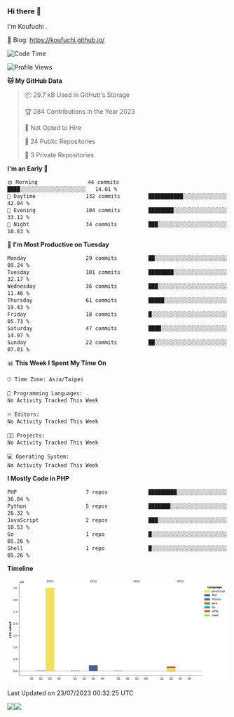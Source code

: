 ### Hi there 👋

I'm Koufuchi .

📔 Blog: <https://koufuchi.github.io/>

<!--START_SECTION:waka-->
![Code Time](http://img.shields.io/badge/Code%20Time-0%20secs-blue)

![Profile Views](http://img.shields.io/badge/Profile%20Views-114-blue)

**🐱 My GitHub Data** 

> 📦 29.7 kB Used in GitHub's Storage 
 > 
> 🏆 284 Contributions in the Year 2023
 > 
> 🚫 Not Opted to Hire
 > 
> 📜 24 Public Repositories 
 > 
> 🔑 3 Private Repositories 
 > 
**I'm an Early 🐤** 

```text
🌞 Morning                44 commits          ████░░░░░░░░░░░░░░░░░░░░░   14.01 % 
🌆 Daytime                132 commits         ███████████░░░░░░░░░░░░░░   42.04 % 
🌃 Evening                104 commits         ████████░░░░░░░░░░░░░░░░░   33.12 % 
🌙 Night                  34 commits          ███░░░░░░░░░░░░░░░░░░░░░░   10.83 % 
```
📅 **I'm Most Productive on Tuesday** 

```text
Monday                   29 commits          ██░░░░░░░░░░░░░░░░░░░░░░░   09.24 % 
Tuesday                  101 commits         ████████░░░░░░░░░░░░░░░░░   32.17 % 
Wednesday                36 commits          ███░░░░░░░░░░░░░░░░░░░░░░   11.46 % 
Thursday                 61 commits          █████░░░░░░░░░░░░░░░░░░░░   19.43 % 
Friday                   18 commits          █░░░░░░░░░░░░░░░░░░░░░░░░   05.73 % 
Saturday                 47 commits          ████░░░░░░░░░░░░░░░░░░░░░   14.97 % 
Sunday                   22 commits          ██░░░░░░░░░░░░░░░░░░░░░░░   07.01 % 
```


📊 **This Week I Spent My Time On** 

```text
🕑︎ Time Zone: Asia/Taipei

💬 Programming Languages: 
No Activity Tracked This Week

🔥 Editors: 
No Activity Tracked This Week

🐱‍💻 Projects: 
No Activity Tracked This Week

💻 Operating System: 
No Activity Tracked This Week
```

**I Mostly Code in PHP** 

```text
PHP                      7 repos             █████████░░░░░░░░░░░░░░░░   36.84 % 
Python                   5 repos             ███████░░░░░░░░░░░░░░░░░░   26.32 % 
JavaScript               2 repos             ███░░░░░░░░░░░░░░░░░░░░░░   10.53 % 
Go                       1 repo              █░░░░░░░░░░░░░░░░░░░░░░░░   05.26 % 
Shell                    1 repo              █░░░░░░░░░░░░░░░░░░░░░░░░   05.26 % 
```



**Timeline**

![Lines of Code chart](https://raw.githubusercontent.com/Koufuchi/Koufuchi/main/assets/bar_graph.png)


 Last Updated on 23/07/2023 00:32:25 UTC
<!--END_SECTION:waka-->

<img align="" height="137px" src="https://github-readme-stats.vercel.app/api?username=Koufuchi&hide=issues,contribs&show_icons=true&line_height=21&theme=radical&locale=en" /><img align="" height="137px" src="https://github-readme-stats.vercel.app/api/top-langs/?username=Koufuchi&layout=compact&hide=blade,html,css&theme=radical&locale=en" />

